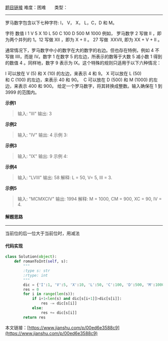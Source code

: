  [题目链接](https://leetcode-cn.com/problems/roman-to-integer/)
难度：困难          &nbsp;&nbsp;&nbsp;&nbsp;&nbsp;&nbsp;类型：  
***
 罗马数字包含以下七种字符: I， V， X， L，C，D 和 M。

字符          数值
I             1
V             5
X             10
L             50
C             100
D             500
M             1000
例如， 罗马数字 2 写做 II ，即为两个并列的 1。12 写做 XII ，即为 X + II 。 27 写做  XXVII, 即为 XX + V + II 。

通常情况下，罗马数字中小的数字在大的数字的右边。但也存在特例，例如 4 不写做 IIII，而是 IV。数字 1 在数字 5 的左边，所表示的数等于大数 5 减小数 1 得到的数值 4 。同样地，数字 9 表示为 IX。这个特殊的规则只适用于以下六种情况：

I 可以放在 V (5) 和 X (10) 的左边，来表示 4 和 9。
X 可以放在 L (50) 和 C (100) 的左边，来表示 40 和 90。 
C 可以放在 D (500) 和 M (1000) 的左边，来表示 400 和 900。
给定一个罗马数字，将其转换成整数。输入确保在 1 到 3999 的范围内。
 
**示例1**
> 输入: "III"
输出: 3
 
**示例2**
>输入: "IV"
输出: 4
示例 3:

**示例3**
>输入: "IX"
输出: 9
示例 4:

**示例4**
>输入: "LVIII"
输出: 58
解释: L = 50, V= 5, III = 3.

**示例5**
>输入: "MCMXCIV"
输出: 1994
解释: M = 1000, CM = 900, XC = 90, IV = 4.
 
#### 解题思路
***
 当前位的后一位大于当前位时，用减法



#### 代码实现
```python
class Solution(object):
    def romanToInt(self, s):
        """
        :type s: str
        :rtype: int
        """
        dic = {'I':1, 'V':5, 'X':10, 'L':50, 'C':100, 'D':500, 'M':1000}
        res = 0
        for i in range(len(s)):
            if i+1<len(s) and dic[s[i+1]]>dic[s[i]]:
                res -= dic[s[i]]
            else:
                res += dic[s[i]]
        return res
```

本文链接：[https://www.jianshu.com/p/00ed6e3588c9](https://www.jianshu.com/p/00ed6e3588c9)
